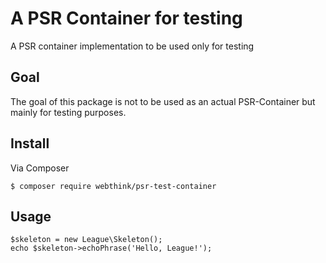 # A PSR Container for testing

A PSR container implementation to be used only for testing

## Goal

The goal of this package is not to be used as an actual PSR-Container
but mainly for testing purposes.

## Install

Via Composer

    $ composer require webthink/psr-test-container

## Usage

```
$skeleton = new League\Skeleton();
echo $skeleton->echoPhrase('Hello, League!');
```
